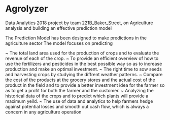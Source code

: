 # Agrolyzer
Data Analytics 2018 project by team 221B_Baker_Street, on Agriculture analysis and building an effective prediction model

The Prediction Model has been designed to make predictions in the agriculture sector
The model focuses on predicting

~ The total land area used for the production of crops and to evaluate the revenue of each of the crop.
~ To provide an efficient overview of how to use the fertilizers and pesticides in the best possible way so as to increase production and make an optimal investment.
~ The right time to sow seeds and harvesting crops by studying the diffrent weather patterns.
~ Compare the cost of the products at the grocery stores and the actual cost of the product in the field and to provide a better investment idea for the farmer so as to get a profit for both the farmer and the customer.
~ Analyzing the historical data of the crops and to predict which plants will provide a maximum yeild.
~ The use of data and analytics to help farmers hedge against potential losses and smooth out cash flow, which is always a concern in any agriculture operation